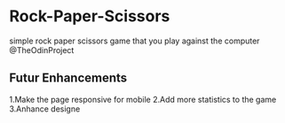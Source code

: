 # Rock-Paper-Scissors
simple rock paper scissors game that you play against the computer @TheOdinProject

## Futur Enhancements
1.Make the page responsive for mobile
2.Add more statistics to the game
3.Anhance designe
